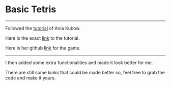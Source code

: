 # Basic Tetris
--------------

Followed the [tutorial](https://www.youtube.com/channel/UC5DNytAJ6_FISueUfzZCVsw/about) of Ania Kubow.

Here is the exact [link](https://www.youtube.com/watch?v=rAUn1Lom6dw) to the tutorial.

Here is her github [link](https://github.com/kubowania/Tetris-Basic) for the game. 

-----------------------------------------------------------------------------------------------------------------

I then added some extra functionalities and made it look better for me.

There are still some kinks that could be made better so, feel free to grab the code and make it yours.
